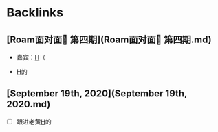 
# Backlinks
## [Roam面对面🍜 第四期](Roam面对面🍜 第四期.md)
- 嘉宾：[H](H.md)（

- [H](H.md)的

## [September 19th, 2020](September 19th, 2020.md)
- [ ] 跟进老黄[H](H.md)的

